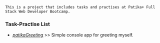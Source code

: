 `This is a project that includes tasks and practises at Patika+ Full Stack Web Developer Bootcamp.`

### Task-Practise List
- [_patikaGreeting_](https://github.com/Chessfull/patikaGreeting/blob/main/patikaGreeting.cs) >> Simple console app for greeting myself.


